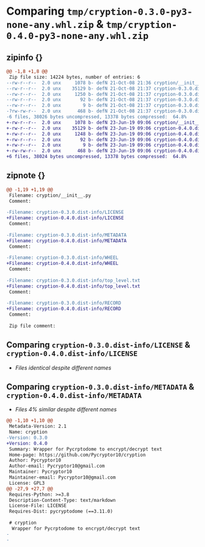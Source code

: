 # Comparing `tmp/cryption-0.3.0-py3-none-any.whl.zip` & `tmp/cryption-0.4.0-py3-none-any.whl.zip`

## zipinfo {}

```diff
@@ -1,8 +1,8 @@
 Zip file size: 14224 bytes, number of entries: 6
--rw-r--r--  2.0 unx     1078 b- defN 21-Oct-08 21:36 cryption/__init__.py
--rw-r--r--  2.0 unx    35129 b- defN 21-Oct-08 21:37 cryption-0.3.0.dist-info/LICENSE
--rw-r--r--  2.0 unx     1250 b- defN 21-Oct-08 21:37 cryption-0.3.0.dist-info/METADATA
--rw-r--r--  2.0 unx       92 b- defN 21-Oct-08 21:37 cryption-0.3.0.dist-info/WHEEL
--rw-r--r--  2.0 unx        9 b- defN 21-Oct-08 21:37 cryption-0.3.0.dist-info/top_level.txt
-?rw-rw-r--  2.0 unx      468 b- defN 21-Oct-08 21:37 cryption-0.3.0.dist-info/RECORD
-6 files, 38026 bytes uncompressed, 13378 bytes compressed:  64.8%
+-rw-r--r--  2.0 unx     1078 b- defN 23-Jun-19 09:06 cryption/__init__.py
+-rw-r--r--  2.0 unx    35129 b- defN 23-Jun-19 09:06 cryption-0.4.0.dist-info/LICENSE
+-rw-r--r--  2.0 unx     1248 b- defN 23-Jun-19 09:06 cryption-0.4.0.dist-info/METADATA
+-rw-r--r--  2.0 unx       92 b- defN 23-Jun-19 09:06 cryption-0.4.0.dist-info/WHEEL
+-rw-r--r--  2.0 unx        9 b- defN 23-Jun-19 09:06 cryption-0.4.0.dist-info/top_level.txt
+-rw-rw-r--  2.0 unx      468 b- defN 23-Jun-19 09:06 cryption-0.4.0.dist-info/RECORD
+6 files, 38024 bytes uncompressed, 13378 bytes compressed:  64.8%
```

## zipnote {}

```diff
@@ -1,19 +1,19 @@
 Filename: cryption/__init__.py
 Comment: 
 
-Filename: cryption-0.3.0.dist-info/LICENSE
+Filename: cryption-0.4.0.dist-info/LICENSE
 Comment: 
 
-Filename: cryption-0.3.0.dist-info/METADATA
+Filename: cryption-0.4.0.dist-info/METADATA
 Comment: 
 
-Filename: cryption-0.3.0.dist-info/WHEEL
+Filename: cryption-0.4.0.dist-info/WHEEL
 Comment: 
 
-Filename: cryption-0.3.0.dist-info/top_level.txt
+Filename: cryption-0.4.0.dist-info/top_level.txt
 Comment: 
 
-Filename: cryption-0.3.0.dist-info/RECORD
+Filename: cryption-0.4.0.dist-info/RECORD
 Comment: 
 
 Zip file comment:
```

## Comparing `cryption-0.3.0.dist-info/LICENSE` & `cryption-0.4.0.dist-info/LICENSE`

 * *Files identical despite different names*

## Comparing `cryption-0.3.0.dist-info/METADATA` & `cryption-0.4.0.dist-info/METADATA`

 * *Files 4% similar despite different names*

```diff
@@ -1,10 +1,10 @@
 Metadata-Version: 2.1
 Name: cryption
-Version: 0.3.0
+Version: 0.4.0
 Summary: Wrapper for Pycrptodome to encrypt/decrypt text
 Home-page: https://github.com/Pycryptor10/cryption
 Author: Pycryptor10
 Author-email: Pycryptor10@gmail.com
 Maintainer: Pycryptor10
 Maintainer-email: Pycryptor10@gmail.com
 License: GPL3
@@ -27,9 +27,7 @@
 Requires-Python: >=3.8
 Description-Content-Type: text/markdown
 License-File: LICENSE
 Requires-Dist: pycryptodome (==3.11.0)
 
 # cryption
  Wrapper for Pycrptodome to encrypt/decrypt text
-
-
```

